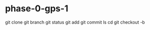 phase-0-gps-1
=============
git clone
git branch
git status
git add
git commit
ls
cd
git checkout -b